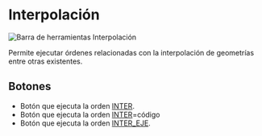 # Interpolación

![Barra de herramientas Interpolación](../../../../.gitbook/assets/Interpolacion.PNG)

Permite ejecutar órdenes relacionadas con la interpolación de geometrías entre otras existentes.

## Botones

* Botón que ejecuta la orden [INTER](../ventana-de-dibujo/ordenes/i/inter.md).
* Botón que ejecuta la orden [INTER](../ventana-de-dibujo/ordenes/i/inter.md)=código
* Botón que ejecuta la orden [INTER_EJE](../ventana-de-dibujo/ordenes/i/inter-eje.md).

